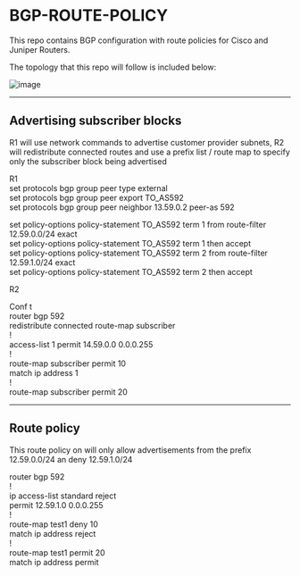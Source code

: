 # BGP-ROUTE-POLICY
This repo contains BGP configuration with route policies for Cisco and Juniper Routers.

The topology that this repo will follow is included below:

![image](https://user-images.githubusercontent.com/52250306/196794262-f29957e3-0746-4b55-9847-6a2fa903ff56.png)

----------------------------
## Advertising subscriber blocks 

R1 will use network commands to advertise customer provider subnets, R2 will redistribute connected routes and use a prefix list / route map to specify only the subscriber block being advertised 

R1 <br />
set protocols bgp group peer type external <br />
set protocols bgp group peer export TO_AS592 <br />
set protocols bgp group peer neighbor 13.59.0.2 peer-as 592 <br />

set policy-options policy-statement TO_AS592 term 1 from route-filter 12.59.0.0/24 exact <br />
set policy-options policy-statement TO_AS592 term 1 then accept <br />
set policy-options policy-statement TO_AS592 term 2 from route-filter 12.59.1.0/24 exact <br />
set policy-options policy-statement TO_AS592 term 2 then accept <br />

R2 <br />

Conf t <br />
router bgp 592 <br />
redistribute connected route-map subscriber <br />
! <br />
access-list 1 permit 14.59.0.0 0.0.0.255 <br />
! <br />
route-map subscriber permit 10 <br />
match ip address 1 <br /> 
! <br />
route-map subscriber permit 20  <br />

---------------------------
## Route policy 

This route policy on will only allow advertisements from the prefix 12.59.0.0/24 an deny 12.59.1.0/24  <br /> 

router bgp 592 <br />
! <br />
ip access-list standard reject <br />
permit 12.59.1.0 0.0.0.255 <br />
! <br /> 
route-map test1 deny 10 <br />
match ip address reject <br />
! <br />
route-map test1 permit 20 <br />
match ip address permit <br />
